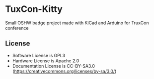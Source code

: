 # TuxCon-Kitty
Small OSHW badge project made with KiCad and Arduino for TruxCon conference

## License

* Software License is GPL3
* Hardware License is Apache 2.0
* Documentation License is CC-BY-SA3.0 (https://creativecommons.org/licenses/by-sa/3.0/)
